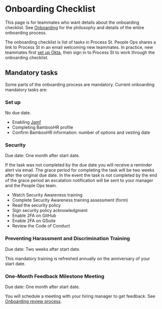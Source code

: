 # Onboarding Checklist

This page is for teammates who want details about the onboarding checklist. See [Onboarding](index.md) for the philosophy and details of the entire onboarding process.

The onboarding checklist is list of tasks in Process St. People Ops shares a link to Process St in an email welcoming new teammates. In practice, new teammates first [set up Okta](../../departments/tech-ops/tools/okta/okta-activation-steps.md), then sign in to Process St to work through the onboarding checklist.

## Mandatory tasks

Some parts of the onboarding process are mandatory. Current onboarding mandatory tasks are:

### Set up

No due date.

- Enabling [Jamf](../../departments/tech-ops/tools/endpoint-antivirus.md)
- Completing BambooHR profile
- Confirm BambooHR information: number of options and vesting date

### Security

Due date: One month after start date.

If the task was not completed by the due date you will receive a reminder alert via email. The grace period for completing the task will be two weeks after the original due date. In the event the task is not completed by the end of the grace period an escalation notification will be sent to your manager and the People Ops team.

- Watch Security Awareness training
- Complete Security Awareness training assessment (form)
- Read the security policy
- Sign security policy acknowledgment
- Enable 2FA on GitHub
- Enable 2FA on GSuite
- Review the Code of Conduct

### Preventing Harassment and Discrimination Training

Due date: Two weeks after start date.

This mandatory training is refreshed annually on the anniversary of your start date.

### One-Month Feedback Milestone Meeting

Due date: One month after start date.

You will schedule a meeting with your hiring manager to get feedback. See [Onboarding review process](onboarding-reviews.md).
